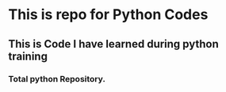 # This is repo for Python Codes
## This is Code I have learned during python training
### Total python Repository.
